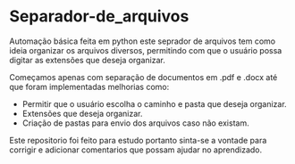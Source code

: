 # Separador-de_arquivos

Automação básica feita em python este seprador de arquivos tem como ideia organizar os arquivos diversos, permitindo com que o usuário possa digitar as extensões que deseja organizar.

Começamos apenas com separação de documentos em .pdf e .docx até que foram implementadas melhorias como:
- Permitir que o usuário escolha o caminho e pasta que deseja organizar.
- Extensões que deseja organizar.
- Criação de pastas para envio dos arquivos caso não existam.


Este repositorio foi feito para estudo portanto sinta-se a vontade para corrigir e adicionar comentarios que possam ajudar no aprendizado.
